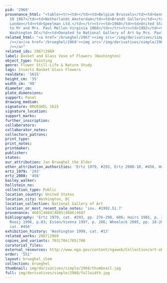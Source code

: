 ```yaml
---
pid: '2968'
provenance_html: "<table><tr><td></td><td>Belgium Brussels</td><td>General Bruylandt</td></tr><tr><td>Oct
  10 1967</td><td>Netherlands Amsterdam</td><td>Brandt Gallery</td></tr><tr><td></td><td>England
  London</td><td>Speelman Ltd.</td></tr><tr><td>1968</td><td>United States</td><td>Sale
  to Mr and Mrs. Paul Mellon Virginia 1968</td></tr><tr><td>1992</td><td>United States
  Washington DC</td><td>Donated to National Gallery of Art by Mrs. Paul Mellon</td></tr></table>"
related_html: "<a href='/brueghel/2967'><img src='/img/derivatives/simple/2967/thumbnail.jpg'
  /></a>|<a href='/brueghel/2969'><img src='/img/derivatives/simple/2969/thumbnail.jpg'
  /></a>"
related_ids: 2967|2969
label: Basket and Glass Vase of Flowers (Washington)
object_type: Painting
genre: Flower Still-Life & Nature Study
tags: Insects Basket Glass Flowers
realdate: '1615'
height_cm: '55'
width_cm: '90'
diameter_cm:
plate_dimensions:
support: Panel
drawing_medium:
signature: BRUEGHEL 1615
signature_location:
support_marks:
further_inscription:
collaborators:
collaborator_notes:
collectors_patrons:
print_type:
print_notes:
printmaker:
publisher:
states:
our_attribution: Jan Brueghel the Elder
other_attribution_authorities: 'Ertz 1979, #293, Ertz 2008-10, #456, Honig database'
ertz_1979: '293'
ertz_2008: '456'
bailey_walker:
hollstein_no:
collection_type: Public
location_country: United States
location_city: Washington, DC
location_collection: National Gallery of Art
location_or_most_recent_sale_notes: 'inv. #1992.51.7'
provenance: 4683|4684|4685|4686|4687
bibliography: 'Ertz 1979, cat. #293, pp. 276-298, 606; Hairs 1985, p. 39; Brenninkmeijer-de
  Rooij 1996, p.83; Essen/Vienna 1997, p. 286; Wheelock 2005, pp. 18-20; Ertz 2008-10,
  cat. #456'
exhibition_history: 'Washington 1999, cat. #13'
related_works: 2967|2969
copies_and_variants: 703|704|705|706
curatorial_files:
external_resources: http://www.nga.gov/content/ngaweb/Collection/art-object-page.76212.html
order: '551'
layout: brueghel_item
collection: brueghel
thumbnail: img/derivatives/simple/2968/thumbnail.jpg
full: img/derivatives/simple/2968/fullwidth.jpg
---
```


